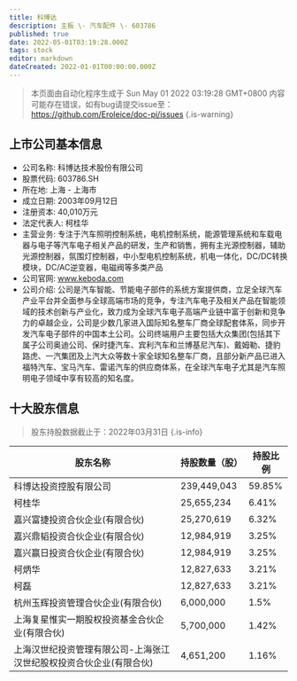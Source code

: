 ```yaml
---
title: 科博达
description: 主板 \- 汽车配件 \- 603786
published: true
date: 2022-05-01T03:19:28.000Z
tags: stock
editor: markdown
dateCreated: 2022-01-01T00:00:00.000Z
---
```


> 本页面由自动化程序生成于 Sun May 01 2022 03:19:28 GMT+0800
> 内容可能存在错误，如有bug请提交issue至：https://github.com/Eroleice/doc-pi/issues
{.is-warning}

## 上市公司基本信息
- 公司名称: 科博达技术股份有限公司
- 股票代码: 603786.SH
- 所在地: 上海 - 上海市
- 成立日期: 2003年09月12日
- 注册资本: 40,010万元
- 法定代表人: 柯桂华
- 主营业务: 专注于汽车照明控制系统，电机控制系统，能源管理系统和车载电器与电子等汽车电子相关产品的研发，生产和销售，拥有主光源控制器，辅助光源控制器，氛围灯控制器，中小型电机控制系统，机电一体化，DC/DC转换模块，DC/AC逆变器，电磁阀等多类产品
- 公司官网: www.keboda.com
- 公司介绍: 公司是汽车智能、节能电子部件的系统方案提供商，立足全球汽车产业平台并全面参与全球高端市场的竞争，专注汽车电子及相关产品在智能领域的技术创新与产业化，致力成为全球汽车电子高端产业链中富于创新和竞争力的卓越企业，公司是少数几家进入国际知名整车厂商全球配套体系，同步开发汽车电子部件的中国本土公司。公司终端用户主要包括大众集团(包括其下属子公司奥迪公司、保时捷汽车、宾利汽车和兰博基尼汽车)、戴姆勒、捷豹路虎、一汽集团及上汽大众等数十家全球知名整车厂商，且部分新产品已进入福特汽车、宝马汽车、雷诺汽车的供应商体系，在全球汽车电子尤其是汽车照明电子领域中享有较高的知名度。


## 十大股东信息
> 股东持股数据截止于：2022年03月31日
{.is-info}

| 股东名称 | 持股数量（股） | 持股比例 |
| --- | --- | --- |
| 科博达投资控股有限公司 | 239,449,043 | 59.85% |
| 柯桂华 | 25,655,234 | 6.41% |
| 嘉兴富捷投资合伙企业(有限合伙) | 25,270,619 | 6.32% |
| 嘉兴鼎韬投资合伙企业(有限合伙) | 12,984,919 | 3.25% |
| 嘉兴赢日投资合伙企业(有限合伙) | 12,984,919 | 3.25% |
| 柯炳华 | 12,827,633 | 3.21% |
| 柯磊 | 12,827,633 | 3.21% |
| 杭州玉辉投资管理合伙企业(有限合伙) | 6,000,000 | 1.5% |
| 上海复星惟实一期股权投资基金合伙企业(有限合伙) | 5,700,000 | 1.42% |
| 上海汉世纪投资管理有限公司-上海张江汉世纪股权投资合伙企业(有限合伙) | 4,651,200 | 1.16% |




